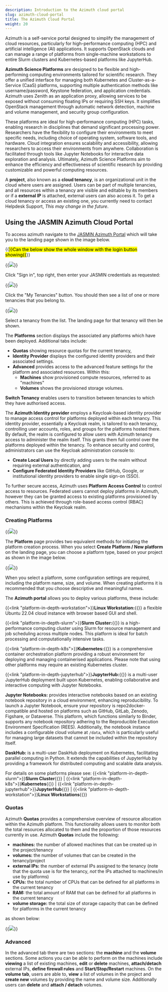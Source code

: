 ```yaml
---
description: Introduction to the Azimuth cloud portal
slug: azimuth-cloud-portal
title: The Azimuth Cloud Portal
weight: 20
---
```


Azimuth is a self-service portal designed to simplify the management of cloud resources, particularly for high-performance computing (HPC)
and artificial intelligence (AI) applications. It supports OpenStack clouds and can manage a range of platforms from single-machine
workstations to entire Slurm clusters and Kubernetes-based platforms like JupyterHub.

**Azimuth Science Platforms** are designed to be flexible and high-performing computing environments tailored for scientific research.
They offer a unified interface for managing both Kubernetes and Cluster-as-a-Service (CaaS) platforms, supporting multiple authentication
methods like username/password, Keystone federation, and application credentials.  Azimuth uses Zenith as an application proxy,
allowing services to be exposed without consuming floating IPs or requiring SSH keys. It simplifies OpenStack management through
automatic network detection, machine and volume management, and security group configuration.

These platforms are ideal for high-performance computing (HPC) tasks, enabling research in disciplines that
demand significant processing power. Researchers have the flexibility to configure their environments to meet
specific needs, including choice of operating system, software tools, and hardware. Cloud integration ensures
scalability and accessibility, allowing researchers to access their environments from anywhere. Collaboration is
facilitated through tools like Jupyter Notebooks for interactive data exploration and analysis. Ultimately, Azimuth Science Platforms
aim to enhance the efficiency and effectiveness of scientific research by providing customizable and powerful computing resources.

A **project**, also known as a **cloud tenancy**, is an organizational unit in the cloud where users are assigned.
Users can be part of multiple tenancies, and all resources within a tenancy are visible and editable by its members or
if a **external IP** is attached, external users can also access it.
To get a cloud tenancy or access an existing one, you currently need to contact Helpdesk Support, *This may change in the future*.

## Using the JASMIN Azimuth Cloud Portal

To access azimuth navigate to the [JASMIN Azimuth Portal](https://portal.azimuth.jasmin.ac.uk/) which will take you to the landing page shown in the image below.

{{<mark>}}Can the below show the whole window with the login button showing{{</mark>}}

{{<image src="img/docs/azimuth-images/Azimuth-landing-page.png" caption="Landing page" wrapper="col-12 mx-auto text-center">}}

Click "Sign in", top right, then enter your JASMIN credentials as requested:

{{<image src="img/docs/azimuth-images/Azimuth-Login-Page.jpg" caption="Log in" wrapper="col-6 mx-auto text-center">}}

Click the "My Tenancies" button. You should then see a list of one or more tenancies that you belong to.

{{<image src="img/docs/azimuth-images/Azimuth-list-of-Tenants-Page.jpg" caption="List of Tenancies" wrapper="col-12 mx-auto text-center">}}

Select a tenancy from the list. The landing page for that tenancy will then be shown.

The **Platforms** section displays the associated any platforms which have been deployed.
Additional tabs include:

- **Quotas** showing resource quotas for the current tenancy,
- **Identity Provider** displays the configured identity providers and their associated settings.
- **Advanced** provides access to the advanced feature settings for the platform and associated resources. Within this:
  - **Machines** show provisioned compute resources, referred to as "machines"
  - **Volumes** shows the provisioned storage volumes.
  
**Switch Tenancy** enables users to transition between tenancies to which they have authorised access.

The **Azimuth Identity provider** employs a Keycloak-based identity provider to manage access control for platforms deployed
within each tenancy. This identity provider, essentially a Keycloak realm, is tailored to each tenancy, controlling user
accounts, roles, and groups for the platforms hosted there. By default, the realm is configured to allow users with
Azimuth tenancy access to administer the realm itself. This grants them full control over the platforms deployed within the tenancy. To enhance
security and control, administrators can use the Keycloak administration console to: 

- **Create Local Users** by directly adding users
to the realm without requiring external authentication, and 
- **Configure Federated Identity Providers** like GitHub, Google, or institutional identity providers to enable single sign-on (SSO). 

To further secure access, Azimuth uses **Platform Access Control** to control access to resources. Federated users cannot deploy platforms in
Azimuth, however they can be granted access to existing platforms provisioned by others. This is achieved through role-based access control (RBAC) mechanisms within the Keycloak realm.

### Creating Platforms

{{<image src="img/docs/azimuth-images/azimuth-tenancy-platform-landing-page.jpg" caption="platform landing page" wrapper="col-12 mx-auto text-center">}}

The **Platform** page provides two equivalent methods for initiating the platform creation process. When you select
**Create Platform / New platform** on the landing page, you can choose a platform type, based on your project as shown in the image below.

{{<image src="img/docs/azimuth-images/Azimuth-new-platform.jpg" caption="New platform list page" wrapper="col-9 mx-auto text-center">}}

When you select a platform, some configuration settings are required, including the platform name, size, and volume. When creating platforms it is recommended that you choose descriptive and meaningful names.

The **Azimuth portal** allows you to deploy various platforms, these include:

{{<link "platform-in-depth-workstation">}}**Linux Workstation:**{{</link>}} a flexible Ubuntu 22.04 cloud instance with browser based GUI and shell.

{{<link "platform-in-depth-slurm">}}**Slurm Cluster:**{{</link>}} is a high-performance computing cluster using Slurm for resource management and job scheduling across multiple nodes. This platform is ideal for batch processing and computationally intensive tasks.

{{<link "platform-in-depth-k8s">}}**Kubernetes:**{{</link>}} is a comprehensive container orchestration platform providing a robust environment for deploying and managing containerised applications. Please note that using other platforms may require an existing Kubernetes cluster.

{{<link "platform-in-depth-jupyterhub">}}**JupyterHub:**{{</link>}} is a multi-user JupyterHub deployment built upon Kubernetes, enabling collaborative and interactive computing with Jupyter Notebooks.

**Jupyter Notebooks:** provides interactive notebooks based on an existing notebook repository in a cloud environment, enhancing reproducibility.
To launch a Jupyter Notebook, ensure your repository is repo2docker-compatible and hosted on platforms such as GitHub, GitLab, Zenodo, Figshare,
or Dataverse. This platform, which functions similarly to Binder, supports any notebook repository adhering to the Reproducible Execution Environment
Specification (REES). Additionally, the notebook instance includes a configurable cloud volume at `/data`, which is particularly useful for managing
large datasets that cannot be included within the repository itself.

**DaskHub:** is a multi-user DaskHub deployment on Kubernetes, facilitating parallel computing in Python. It extends the capabilities of JupyterHub by providing a framework for distributed computing and scalable data analysis.

For details on some platforms please see: {{<link "platform-in-depth-slurm">}}**Slurm Cluster**{{</link>}} | {{<link "platform-in-depth-k8s">}}**Kubernetes**{{</link>}} | {{<link "platform-in-depth-jupyterhub">}}**JupyterHub**{{</link>}} | {{<link "platform-in-depth-workstation">}}**Linux Workstations**{{</link>}}

### Quotas

Azimuth **Quotas** provides a comprehensive overview of resource allocation within the Azimuth platform. This functionality allows users to monitor both the total resources allocated to them and the proportion of those resources currently in use. Azimuth **Quotas** include the following:

- **machines:** the number of allowed machines that can be created up in the project/tenancy
- **volumes:** the number of volumes that can be created in the tenancy/project
- **external IPs:** the number of external IPs assigned to the tenancy (note that the quota use is for the tenancy, *not* the IPs attached to machines/in use by platforms)
- **CPUs:** the total number of CPUs that can be defined for all platforms in the current tenancy
- **RAM:** the total amount of RAM that can be defined for all platforms in the current tenancy
- **volume storage:** the total size of storage capacity that can be defined for platforms in the current tenancy

as shown below:

{{<image src="img/docs/azimuth-images/Azimuth-quotas-Page.jpg" caption="Quotas page" wrapper="col-12 mx-auto text-center">}}

### Advanced

In the advanced tab there are two sections: the **machine** and the **volume** sections. Some actions you can be able to perform on the machines include **viewing** a list of existing machines, **edit** or **delete** machines, **attach/detach** external IPs, **define firewall rules** and **Start/Stop/Restart** machines. On the **volume tab**, users are able to, **view** a list of volumes in the project and **create new** volumes by providing the name and volume size. Additionally users can **delete** and **attach / detach** volumes.
